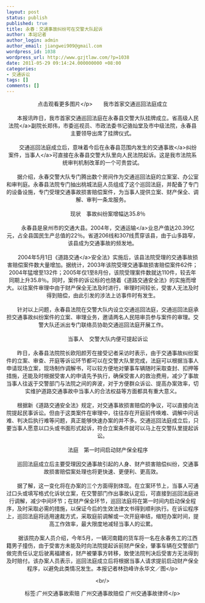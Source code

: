 ```yaml
---
layout: post
status: publish
published: true
title: 永春：交通事故纠纷可在交警大队起诉
author: 本站记者
author_login: admin
author_email: jiangwei909@gmail.com
wordpress_id: 1038
wordpress_url: http://www.gzjtlaw.com/?p=1038
date: 2011-05-29 09:14:24.000000000 +08:00
categories:
- 交通诉讼
tags: []
comments: []
---
```

<p><p><center><center><p>点击观看更多图片<&#47;p>　　我市首家交通巡回法庭成立<br><br>　　本报讯昨日，我市首家交通巡回法庭在永春县交警大队挂牌成立。省高级<a>人民法院<&#47;a>副院长郑伟，市委巡视员、市政法委书记骆灿堂及市中级法院，永春县主要领导出席了挂牌仪式。<br><br>　　交通巡回法庭成立后，意味着今后在永春县范围内发生的<a>交通事故<&#47;a>纠纷案件，<a>当事人<&#47;a>可直接在永春县交警大队里向人民法院起诉。这是我市法院系统审判机制改革的一个可贵尝试。<br><br>　　据介绍，永春交警大队专门腾出数个房间作为交通巡回法庭的立案室、办公室和审判庭。永春县法院专门抽出桃城法庭人员组成了这个巡回法庭，并配备了专门的设备设施，专门受理交通事故损害赔偿案件，为当事人提供立案、财产保全、调解、审判一条龙服务。<br><br>　　现状　事故纠纷案增幅达35.8％<br><br>　　永春县是泉州市的交通大县。2004年，<a>交通运输<&#47;a>业总产值达20.39亿元，占全县国民生产总值的22％。省道206线和307线贯穿该县，由于山多路窄，该县成为交通事故的频发地。<br><br>　　2004年5月1日《<a>道路交通<&#47;a>安全法》实施后，该县法院受理的交通事故损害赔偿案件数大量增加。据统计，2003年该院受理交通事故损害赔偿案件62件；2004年猛增至132件；2005年仅1至8月份，该院受理案件数就达110件，较去年同期上升35.8％。同时，案件的诉讼标的也随着《道路交通安全法》的实施而增大。以往案件审理中由于财产保全无法及时进行，审理时间较长，受害人无法及时得到赔偿，由此引发的涉法上访事件时有发生。<br><br>　　针对以上问题，永春县法院在交警大队内设立交通巡回法庭，交通巡回法庭承担交通事故纠纷案件的立案、审理业务，邀请两名人民陪审员参与案件的审理。交警大队还派出专门联络员协助交通巡回法庭开展工作。<br><br>　　当事人　交警大队内便可提起诉讼<br><br>　　昨日，永春县法院院长欧阳颜芳在接受记者采访时表示，由于交通事故纠纷案件的立案、审查、开庭等诉讼环节都可以在交警大队里完成，法庭可以根据当事人申请现场立案，现场制作调解书，可以较方便地对肇事车辆随时采取查封、扣押等措施，还能及时根据受害人的申请先予执行，确保受害人的救治费用，减少了事故当事人往返于交警部门与法院之间的奔波，对于方便群众诉讼、提高办案效率，切实维护道路交通事故中当事人的合法权益等方面都具有重大意义。<br><br>　　根据新《道路交通安全法》规定，对交通事故损害赔偿的争议，可以直接向法院提起民事诉讼。但由于这类案件在审理中，往往存在开庭前传唤难、调解中问话难、判决后执行难等问题，真正能够快速办案的并不多。交通巡回法庭成立后，只要当事人愿意以口头或书面形式起诉，符合立案条件就可以马上在交警队里提起诉讼。<br><br>　　法庭　第一时间启动财产保全程序<br><br>　　巡回法庭成立后主要受理因交通事故引起的人身、财产损害赔偿纠纷，交通事故损害赔偿案处理也将更快速、更便利、更高效。<br><br>　　据了解，这一变化将在办案的三个方面得到体现。在立案环节上，当事人可通过口头或填写格式化诉状立案，在交警部门作出事故认定后，可直接到巡回法庭进行调解，减少中间环节；在财产保全环节，巡回法庭将在第一时间内启动保全程序，及时采取必需的措施，以保证今后的生效法律文书得到顺利执行。在诉讼程序上，巡回法庭将适用速裁方式，采取庭前调解或一次开庭审结，缩短办案时间，提高工作效率，最大限度地减轻当事人的讼累。<br><br>　　据该院办案人员介绍，今年5月，一辆河南籍的货车将一名在永春务工的江西籍男子撞伤，由于受害方未能及时向法院提起诉前财产保全，肇事车辆在交警部门做完责任认定后驶离福建省，财产被肇事方转移，致使法院判决后受害方无法得到及时赔付。该办案人员表示，巡回法庭成立后将根据当事人请求提前启动财产保全程序，以避免此类情况发生。本报记者林劲峰许永华文／图<&#47;p><br&#47;><p>标签:广州交通事故索赔 广州交通事故赔偿 广州交通事故律师<&#47;p>
